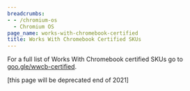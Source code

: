 ```yaml
---
breadcrumbs:
- - /chromium-os
  - Chromium OS
page_name: works-with-chromebook-certified
title: Works With Chromebook Certified SKUs
---
```


For a full list of Works With Chromebook certified SKUs go to
[goo.gle/wwcb-certified](http://goo.gle/wwcb-certified).

\[this page will be deprecated end of 2021\]